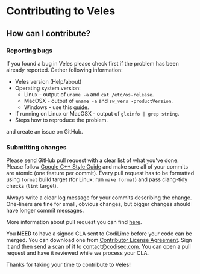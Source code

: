 # Contributing to Veles
## How can I contribute?
### Reporting bugs
If you found a bug in Veles please check first if the problem has been already
reported. Gather following information:
* Veles version (Help/about)
* Operating system version:
  * Linux - output of `uname -a` and `cat /etc/os-release`.
  * MacOSX - output of `uname -a` and `sw_vers -productVersion`.
  * Windows - use this [guide](https://support.microsoft.com/en-us/help/13443/windows-which-operating-system).
* If running on Linux or MacOSX - output of `glxinfo | grep string`.
* Steps how to reproduce the problem.

and create an issue on GitHub.

### Submitting changes
Please send GitHub pull request with a clear list of what you've done. Please
follow [Google C++ Style
Guide](https://google.github.io/styleguide/cppguide.html) and make sure all of
your commits are atomic (one feature per commit). Every pull request has to be formatted using `format` build target (for Linux: run `make format`) and pass clang-tidy checks (`lint` target). 

Always write a clear log message for your commits describing the change.
One-liners are fine for small, obvious changes, but bigger changes should have
longer commit messages.

More information about pull request you can find
[here](https://guides.github.com/activities/contributing-to-open-source/#contributing).

You **NEED** to have a signed CLA sent to CodiLime before your code can be
merged. You can download one from [Contributor License
Agreement](https://www.codisec.com/cla). Sign it and then send a scan of it to contact@codisec.com. You can
open a pull request and have it reviewed while we process your CLA.

Thanks for taking your time to contribute to Veles!
